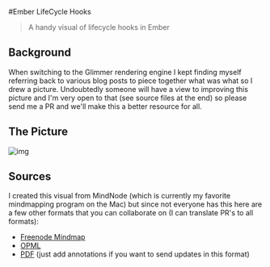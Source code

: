 #Ember LifeCycle Hooks
> A handy visual of lifecycle hooks in Ember

## Background
When switching to the Glimmer rendering engine I kept finding myself referring back to various blog posts to piece together what was what so I drew a picture. Undoubtedly someone will have a view to improving this picture and I'm very open to that (see source files at the end) so please send me a PR and we'll make this a better resource for all.

## The Picture
![img](https://github.com/ksnyde/ember-lifecycle-hooks/ember-lifecycle-hooks.png)

## Sources

I created this visual from MindNode (which is currently my favorite mindmapping program on the Mac) but since not everyone has this here are a few other formats that you can collaborate on (I can translate PR's to all formats):

- [Freenode Mindmap](ember-lifecycle-hooks.mm)
- [OPML](ember-lifecycle-hooks.opml)
- [PDF](ember-lifecycle-hooks.pdf) (just add annotations if you want to send updates in this format)
